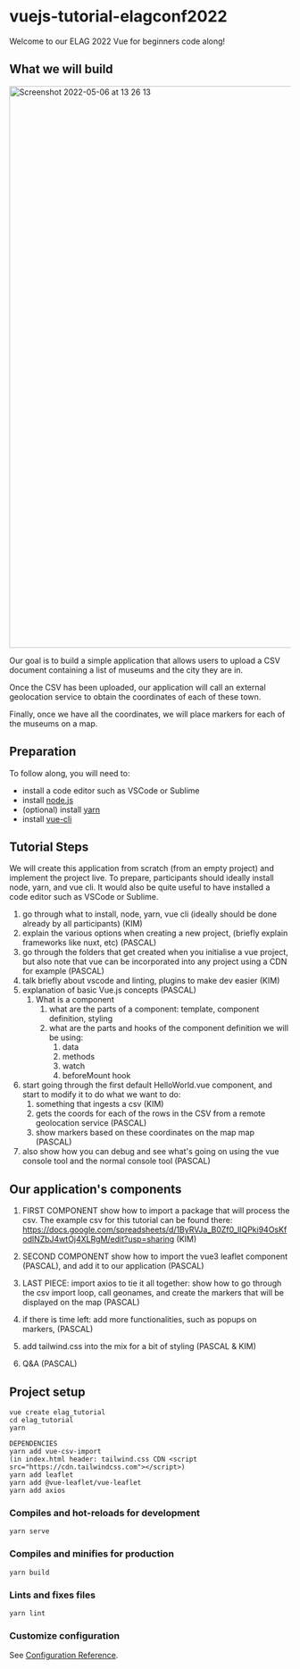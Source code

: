 # vuejs-tutorial-elagconf2022

Welcome to our ELAG 2022 Vue for beginners code along!

## What we will build

<img width="1006" alt="Screenshot 2022-05-06 at 13 26 13" src="https://user-images.githubusercontent.com/28725039/167122841-5f9d0722-3b8b-4188-ba18-a8890ad50fb2.png">

Our goal is to build a simple application that allows users to upload a CSV document containing a list of museums and the city they are in.

Once the CSV has been uploaded, our application will call an external geolocation service to obtain the coordinates of each of these town. 

Finally, once we have all the coordinates, we will place markers for each of the museums on a map.

## Preparation

To follow along, you will need to:

- install a code editor such as VSCode or Sublime
- install [node.js](https://nodejs.org/en/download/)
- (optional) install [yarn](https://classic.yarnpkg.com/lang/en/docs/install/#mac-stable)
- install [vue-cli](https://cli.vuejs.org/guide/installation.html)

## Tutorial Steps
We will create this application from scratch (from an empty project) and implement the project live. To prepare, participants should ideally install node, yarn, and vue cli. It would also be quite useful to have installed a code editor such as VSCode or Sublime.


1. go through what to install, node, yarn, vue cli (ideally should be done already by all participants) (KIM)
2. explain the various options when creating a new project, (briefly explain frameworks like nuxt, etc) (PASCAL)
3. go through the folders that get created when you initialise a vue project, but also note that vue can be incorporated into any project using a CDN for example (PASCAL)
4. talk briefly about vscode and linting, plugins to make dev easier (KIM)
5. explanation of basic Vue.js concepts (PASCAL)
   1. What is a component
      1. what are the parts of a component: template, component definition, styling
      2. what are the parts and hooks of the component definition we will be using:
         1. data
         2. methods
         3. watch
         4. beforeMount hook
6. start going through the first default HelloWorld.vue component, and start to modify it to do what we want to do: 
   1.  something that ingests a csv (KIM)
   2. gets the coords for each of the rows in the CSV from a remote geolocation service (PASCAL)
   3. show markers based on these coordinates on the map map (PASCAL)
9. also show how you can debug and see what's going on using the vue console tool and the normal console tool (PASCAL)

## Our application's components

1. FIRST COMPONENT show how to import a package that will process the csv. The example csv for this tutorial can be found there: https://docs.google.com/spreadsheets/d/1ByRVJa_B0Zf0_IlQPki94OsKfodlNZbJ4wtOj4XLRgM/edit?usp=sharing (KIM)

2. SECOND COMPONENT show how to import the vue3 leaflet component (PASCAL), and add it to our application (PASCAL)
3. LAST PIECE: import axios to tie it all together: show how to go through the csv import loop, call geonames, and create the markers that will be displayed on the map (PASCAL)

4. if there is time left: add more functionalities, such as popups on markers, (PASCAL)
5.  add tailwind.css into the mix for a bit of styling (PASCAL & KIM)
6.  Q&A (PASCAL)
   
## Project setup
```
vue create elag_tutorial
cd elag_tutorial
yarn

DEPENDENCIES
yarn add vue-csv-import
(in index.html header: tailwind.css CDN <script src="https://cdn.tailwindcss.com"></script>)
yarn add leaflet
yarn add @vue-leaflet/vue-leaflet
yarn add axios
```

### Compiles and hot-reloads for development
```
yarn serve
```

### Compiles and minifies for production
```
yarn build
```

### Lints and fixes files
```
yarn lint
```

### Customize configuration
See [Configuration Reference](https://cli.vuejs.org/config/).
